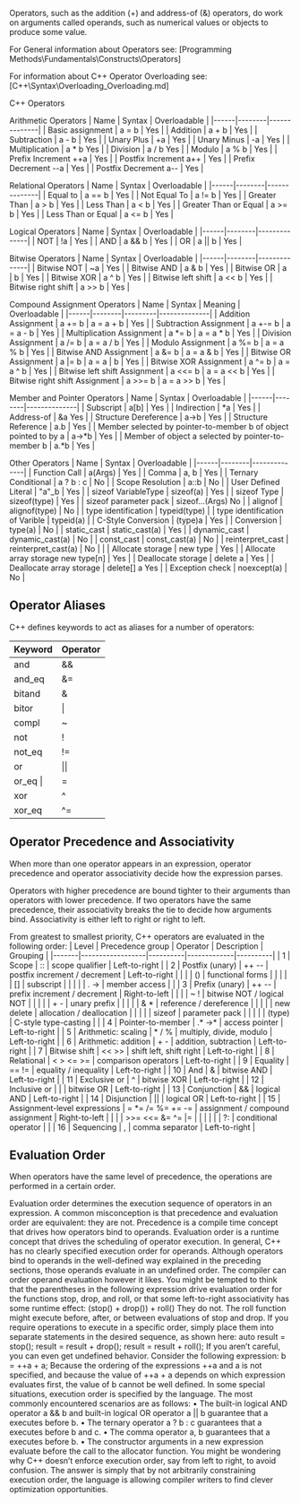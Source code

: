Operators, such as the addition (+) and address-of (&) operators, do work
on arguments called operands, such as numerical values or objects to produce some value.

For General information about Operators see:
[Programming Methods\Fundamentals\Constructs\Operators]

For information about C++ Operator Overloading see:
[C++\Syntax\Overloading\_Overloading.md]

C++ Operators

Arithmetic Operators
| Name | Syntax | Overloadable |
|------|--------|--------------|
| Basic assignment | a = b | Yes |
| Addition | a + b | Yes |
| Subtraction | a - b | Yes  |
| Unary Plus | +a | Yes |
| Unary Minus | -a | Yes |
| Multiplication | a * b Yes |
| Division | a / b Yes |
| Modulo | a % b | Yes |
| Prefix Increment  ++a | Yes |
| Postfix Increment  a++ | Yes |
| Prefix Decrement  --a | Yes |
| Postfix Decrement  a-- | Yes |

Relational Operators
| Name | Syntax | Overloadable |
|------|--------|--------------|
| Equal to | a == b | Yes |
| Not Equal To | a != b | Yes |
| Greater Than | a > b | Yes |
| Less Than | a < b | Yes |
| Greater Than or Equal | a >= b | Yes |
| Less Than or Equal | a <= b | Yes |

Logical Operators
| Name | Syntax | Overloadable |
|------|--------|--------------|
| NOT | !a | Yes |
| AND | a && b | Yes |
| OR | a \|\| b | Yes |

Bitwise Operators
| Name | Syntax | Overloadable |
|------|--------|--------------|
| Bitwise NOT | ~a | Yes |
| Bitwise AND | a & b | Yes |
| Bitwise OR | a \| b | Yes |
| Bitwise XOR | a ^ b | Yes |
| Bitwise left shift | a << b | Yes |
| Bitwise right shift | a >> b | Yes |

Compound Assignment Operators
| Name | Syntax | Meaning | Overloadable |
|------|--------|---------|--------------|
| Addition Assignment | a += b | a = a + b | Yes |
| Subtraction Assignment | a +-= b | a = a - b | Yes |
| Multiplication Assignment | a *= b | a = a * b | Yes |
| Division Assignment | a /= b | a = a / b | Yes |
| Modulo Assignment | a %= b | a = a % b | Yes |
| Bitwise AND Assignment | a &= b | a = a & b | Yes |
| Bitwise OR Assignment | a \|= b | a = a \| b | Yes |
| Bitwise XOR Assignment | a ^= b | a = a ^ b | Yes |
| Bitwise left shift Assignment | a <<= b | a = a << b | Yes |
| Bitwise right shift Assignment | a >>= b | a = a >> b | Yes |

Member and Pointer Operators
| Name | Syntax | Overloadable |
|------|--------|--------------|
| Subscript | a[b] | Yes |
| Indirection | *a | Yes |
| Address-of | &a Yes |
| Structure Dereference | a->b | Yes |
| Structure Reference | a.b | Yes |
| Member selected by pointer-to-member b of object pointed to by a | a->*b | Yes |
| Member of object a selected by pointer-to-member b | a.*b | Yes |


Other Operators
| Name | Syntax | Overloadable |
|------|--------|--------------|
| Function Call | a(Args) | Yes |
| Comma | a, b | Yes |
| Ternary Conditional | a ? b : c | No |
| Scope Resolution | a::b | No |
| User Defined Literal | "a"_b | Yes |
| sizeof VariableType | sizeof(a) | Yes |
| sizeof Type | sizeof(type) | Yes |
| sizeof parameter pack | sizeof...(Args) No |
| alignof | alignof(type) | No |
| type identification | typeid(type) |
| type identification of Varible | typeid(a) |
| C-Style Conversion | (type)a | Yes |
| Conversion | type(a) | No |
| static_cast | static_cast<type>(a) | Yes |
| dynamic_cast | dynamic_cast<type>(a) | No |
| const_cast | const_cast<type>(a) | No |
| reinterpret_cast | reinterpret_cast<type>(a) | No |  |
| Allocate storage | new type | Yes |
| Allocate array storage new type[n] | Yes |
| Deallocate storage | delete a | Yes |
| Deallocate array storage | delete[] a Yes |
| Exception check | noexcept(a) | No |



## Operator Aliases
C++ defines keywords to act as aliases for a number of operators:

|Keyword | Operator |
|-------|----------|
| and | && |
| and_eq | &= |
| bitand | & |
| bitor | \| |
| compl | ~ |
| not | ! |
| not_eq | != |
| or | \|\| |
| or_eq \| |= |
| xor | ^ |
| xor_eq | ^= |




## Operator Precedence and Associativity
When more than one operator appears in an expression, operator precedence
and operator associativity decide how the expression parses.

Operators with higher precedence are bound tighter to their arguments than operators with lower precedence. If two operators have the same precedence, their
associativity breaks the tie to decide how arguments bind. Associativity is
either left to right or right to left.

From greatest to smallest priority, C++ operators are evaluated in the following order:
| Level | Precedence group | Operator | Description | Grouping |
|-------|------------------|----------|-------------|----------|
| 1 | Scope | :: | scope qualifier | Left-to-right |
| 2 |	Postfix (unary) | ++ -- | postfix increment / decrement | Left-to-right |
|  |  | () | functional forms |  |
|  |  | [] | subscript |  |
|  |  | . -> | member access |  |
| 3 |	Prefix (unary) |	++ -- | prefix increment / decrement | Right-to-left |
|  |  | ~ ! |	bitwise NOT / logical NOT |  |
|  |  | + - | unary prefix |  |
|  |  | & * | reference / dereference |  |
|  |  | new delete | allocation / deallocation |  |
|  |  | sizeof | parameter pack |  |
|  |  | (type) | C-style type-casting |  |
| 4 | Pointer-to-member | .* ->* | access pointer | Left-to-right |
| 5 | Arithmetic: scaling | * / % | multiply, divide, modulo | Left-to-right |
| 6 | Arithmetic: addition | + - | addition, subtraction | Left-to-right |
| 7 | Bitwise shift | << >> | shift left, shift right | Left-to-right |
| 8 | Relational | < > <= >= | comparison operators | Left-to-right |
| 9 | Equality | == != | equality / inequality | Left-to-right |
| 10 | And | & | bitwise AND | Left-to-right |
| 11 | Exclusive or | ^	| bitwise XOR | Left-to-right |
| 12 | Inclusive or | \| | bitwise OR | Left-to-right |
| 13 | Conjunction | && | logical AND | Left-to-right |
| 14 | Disjunction | \|\|	| logical OR | Left-to-right |
| 15 | Assignment-level expressions | = *= /= %= += -= | assignment / compound assignment | Right-to-left |
|  |  | >>= <<= &= ^= \|= | | |
| | | ?: | conditional operator | |
| 16 | Sequencing | , | comma separator | Left-to-right |









## Evaluation Order
When operators have the same level of precedence, the operations are performed in a certain order.


Evaluation order determines the execution sequence of operators in an
expression. A common misconception is that precedence and evaluation
order are equivalent: they are not. Precedence is a compile time concept that
drives how operators bind to operands. Evaluation order is a runtime concept that drives the scheduling of operator execution.
In general, C++ has no clearly specified execution order for operands. Although
operators bind to operands in the well-defined way explained in the preceding sections, those operands evaluate in an undefined order. The compiler can order operand evaluation however it likes.
You might be tempted to think that the parentheses in the following
expression drive evaluation order for the functions stop, drop, and roll, or
that some left-to-right associativity has some runtime effect:
(stop() + drop()) + roll()
They do not. The roll function might execute before, after, or between
evaluations of stop and drop. If you require operations to execute in a specific
order, simply place them into separate statements in the desired sequence,
as shown here:
auto result = stop();
result = result + drop();
result = result + roll();
If you aren’t careful, you can even get undefined behavior. Consider the
following expression:
b = ++a + a;
Because the ordering of the expressions ++a and a is not specified, and
because the value of ++a + a depends on which expression evaluates first,
the value of b cannot be well defined.
In some special situations, execution order is specified by the language.
The most commonly encountered scenarios are as follows:
•	 The built-in logical AND operator a && b and built-in logical OR operator a || b guarantee that a executes before b.
•	 The ternary operator a ? b : c guarantees that a executes before
b and c.
•	 The comma operator a, b guarantees that a executes before b.
•	 The constructor arguments in a new expression evaluate before the call
to the allocator function.
You might be wondering why C++ doesn’t enforce execution order,
say from left to right, to avoid confusion. The answer is simply that by not
arbitrarily constraining execution order, the language is allowing compiler
writers to find clever optimization opportunities.
